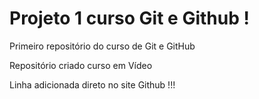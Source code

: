 # Projeto 1 curso Git e Github !
 Primeiro repositório do curso de Git e GitHub

Repositório criado curso em Vídeo

Linha adicionada direto no site Github !!!
